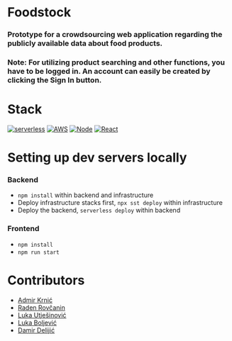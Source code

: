 # Foodstock

### Prototype for a crowdsourcing web application regarding the publicly available data about food products. 
###  Note: For utilizing product searching and other functions, you have to be logged in. An account can easily be created by clicking the Sign In button.

# Stack
[![serverless](http://public.serverless.com/badges/v3.svg)](http://www.serverless.com/)
[![AWS](https://img.shields.io/badge/AWS-Amazon%20Web%20Services-orange)](https://aws.amazon.com/)
[![Node](https://img.shields.io/badge/Node.js-43853D?style=for-the-badge&logo=node.js&logoColor=white)](https://nodejs.org/en/)
[![React](https://img.shields.io/badge/React-20232A?style=for-the-badge&logo=react&logoColor=61DAFB)](https://reactjs.org/)

# Setting up dev servers locally
### Backend
* ```npm install``` within backend and infrastructure
* Deploy infrastructure stacks first, ```npx sst deploy``` within infrastructure
* Deploy the backend, ```serverless deploy``` within backend

### Frontend
* ```npm install``` 
* ```npm run start```

# Contributors
* [Admir Krnić](https://github.com/adikum123)
* [Raden Rovčanin](https://github.com/radjaNainggolan)
* [Luka Utješinović](https://github.com/TheCrowfatherr)
* [Luka Boljević](https://github.com/lukaboljevic)
* [Damir Delijić](https://github.com/2am1r)
